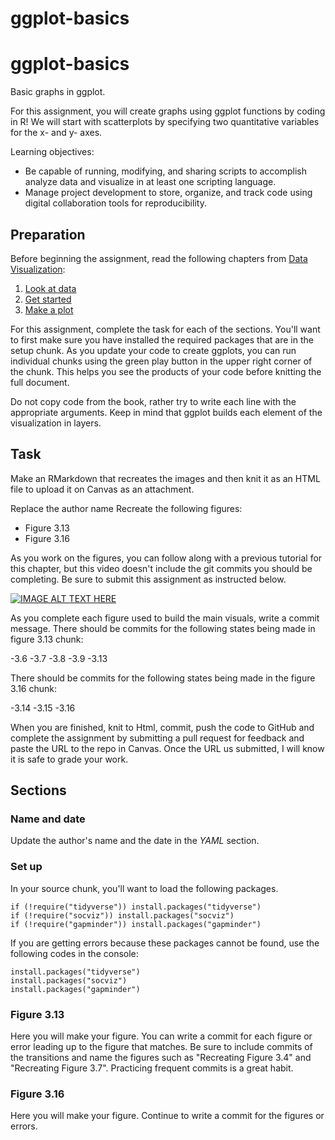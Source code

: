 # ggplot-basics
# ggplot-basics
Basic graphs in ggplot.

For this assignment, you will create graphs using ggplot functions by coding in R! We will start with scatterplots by specifying two quantitative variables for the x- and y- axes.

Learning objectives:

- Be capable of running, modifying, and sharing scripts to accomplish analyze data and visualize in at least one scripting language.
- Manage project development to store, organize, and track code using digital collaboration tools for reproducibility.

## Preparation

Before beginning the assignment, read the following chapters from [Data Visualization](https://socviz.co/index.html#preface):

1. [Look at data](https://socviz.co/lookatdata.html#lookatdata)
2. [Get started](https://socviz.co/gettingstarted.html#gettingstarted)
3. [Make a plot](https://socviz.co/makeplot.html)

For this assignment, complete the task for each of the sections. You'll want to first make sure you have installed the required packages that are in the setup chunk. As you update your code to create ggplots, you can run individual chunks using the green play button in the upper right corner of the chunk. This helps you see the products of your code before knitting the full document.

Do not copy code from the book, rather try to write each line with the appropriate arguments. Keep in mind that ggplot builds each element of the visualization in layers.

## Task

Make an RMarkdown that recreates the images and then knit it as an HTML file to upload it on Canvas as an attachment.

Replace the author name
Recreate the following figures:

- Figure 3.13
- Figure 3.16

As you work on the figures, you can follow along with a previous tutorial for this chapter, but this video doesn't include the git commits you should be completing. Be sure to submit this assignment as instructed below.

[![IMAGE ALT TEXT HERE](http://img.youtube.com/vi/n4q6pcFSqy0/0.jpg)](http://www.youtube.com/watch?v=n4q6pcFSqy0)

As you complete each figure used to build the main visuals, write a commit message. 
There should be commits for the following states being made in figure 3.13 chunk: 

-3.6
-3.7
-3.8
-3.9 
-3.13

There should be commits for the following states being made in the figure 3.16 chunk: 

-3.14
-3.15
-3.16

When you are finished, knit to Html, commit, push the code to GitHub and complete the assignment by submitting a pull request for feedback and paste the URL to the repo in Canvas. Once the URL us submitted, I will know it is safe to grade your work.

## Sections

### Name and date

Update the author's name and the date in the *YAML* section. 

### Set up

In your source chunk, you'll want to load the following packages.

```
if (!require("tidyverse")) install.packages("tidyverse")
if (!require("socviz")) install.packages("socviz")
if (!require("gapminder")) install.packages("gapminder")
```

If you are getting errors because these packages cannot be found, use the following codes in the console:

```
install.packages("tidyverse")
install.packages("socviz")
install.packages("gapminder")
```

### Figure 3.13

Here you will make your figure. You can write a commit for each figure or error leading up to the figure that matches. Be sure to include commits of the transitions and name the figures such as "Recreating Figure 3.4" and "Recreating Figure 3.7". Practicing frequent commits is a great habit.

### Figure 3.16
 
Here you will make your figure. Continue to write a commit for the figures or errors. 
